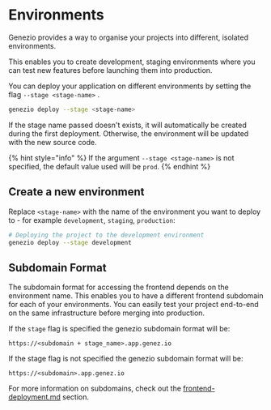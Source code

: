 # Environments

Genezio provides a way to organise your projects into different, isolated environments.

This enables you to create development, staging environments where you can test new features before launching them into production.

You can deploy your application on different environments by setting the flag `--stage <stage-name>` .&#x20;

```bash
genezio deploy --stage <stage-name>
```

If the stage name passed doesn't exists, it will automatically be created during the first deployment. Otherwise, the environment will be updated with the new source code.

{% hint style="info" %}
If the argument `--stage <stage-name>` is not specified, the default value used will be `prod`.
{% endhint %}

## Create a new environment

Replace `<stage-name>` with the name of the environment you want to deploy to - for example `development`, `staging`, `production`:

```bash
# Deploying the project to the development environment 
genezio deploy --stage development
```

## Subdomain Format

The subdomain format for accessing the frontend depends on the environment name. This enables you to have a different frontend subdomain for each of your environments.  You can easily test your project end-to-end on the same infrastructure before merging into production.&#x20;

If the `stage` flag is specified the genezio subdomain format will be:

`https://<subdomain + stage_name>.app.genez.io`

If the stage flag is not specified the genezio subdomain format will be:

`https://<subdomain>.app.genez.io`

For more information on subdomains, check out the [frontend-deployment.md](frontend-deployment.md "mention") section.

